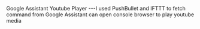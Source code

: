 Google Assistant Youtube Player
---I used PushBullet and IFTTT to fetch command from Google Assistant can open console browser to play youtube media